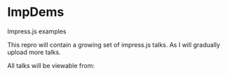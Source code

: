 ImpDems
=======

Impress.js examples

This repro will contain a growing set of impress.js talks. As I will gradually upload more talks.


All talks will be viewable from:
